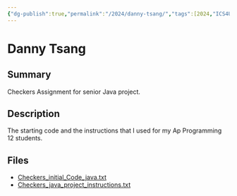 ```yaml
---
{"dg-publish":true,"permalink":"/2024/danny-tsang/","tags":[2024,"ICS4U","game"]}
---
```



# Danny Tsang

## Summary

Checkers Assignment for senior Java project.

## Description

The starting code and the instructions that I used for my Ap Programming 12 students.

## Files

*   [Checkers\_initial\_Code\_java.txt](resources/Danny_Tsang/Checkers_initial_Code_java.txt)
*   [Checkers\_java\_project\_instructions.txt](resources/Danny_Tsang/Checkers_java_project_instructions.txt)
